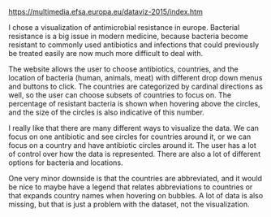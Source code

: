 https://multimedia.efsa.europa.eu/dataviz-2015/index.htm

I chose a visualization of antimicrobial resistance in europe. Bacterial resistance is a big issue in modern medicine, because bacteria become resistant to commonly used antibiotics and infections that could previously be treated easily are now much more difficult to deal with.

The website allows the user to choose antibiotics, countries, and the location of bacteria (human, animals, meat) with different drop down menus and buttons to click. The countries are categorized by cardinal directions as well, so the user can choose subsets of countries to focus on. The percentage of resistant bacteria is shown when hovering above the circles, and the size of the circles is also indicative of this number. 

I really like that there are many different ways to visualize the data. We can focus on one antibiotic and see circles for countries around it, or we can focus on a country and have antibiotic circles around it. The user has a lot of control over how the data is represented. There are also a lot of different options for bacteria and locations. 

One very minor downside is that the countries are abbreviated, and it would be nice to maybe have a legend that relates abbreviations to countries or that expands country names when hovering on bubbles. A lot of data is also missing, but that is just a problem with the dataset, not the visualization. 
